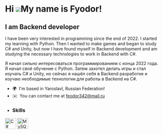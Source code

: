 Hi ![](https://user-images.githubusercontent.com/18350557/176309783-0785949b-9127-417c-8b55-ab5a4333674e.gif)My name is Fyodor!
===============================================================================================================================

I am Backend developer
----------------------

I have been very interested in programming since the end of 2022. I started my learning with Python. Then I wanted to make games and began to study C# and Unity, but now I have found myself in Backend development and am studying the necessary technologies to work in Backend with C#. 
 
 Я начал сильно интересоваться программированием с конца 2022 года. Я начал своё обучение с Python. Затем захотел делать игры и стал изучать C# и Unity, но сейчас я нашёл себя в Backend разработке и изучаю необходимые технологии для работы в Backend на C#.


*   🌍  I'm based in Yaroslavl, Russian Federation!
*   ✉️  You can contact me at [feodor342@mail.ru](mailto:feodor342@mail.ru)
*   ### Skills 
<p align="left">
<a href="https://docs.microsoft.com/en-us/dotnet/csharp/" target="_blank" rel="noreferrer"><img src="https://raw.githubusercontent.com/danielcranney/readme-generator/main/public/icons/skills/csharp-colored.svg" width="36" height="36" alt="C#" /></a>
<a href="https://www.mysql.com/" target="_blank" rel="noreferrer"><img src="https://raw.githubusercontent.com/danielcranney/readme-generator/main/public/icons/skills/mysql-colored.svg" width="36" height="36" alt="MySQL" /></a>
</p>
                    
                 
